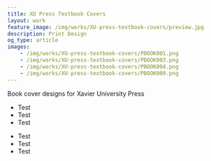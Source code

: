 ```yaml
---
title: XU Press Textbook Covers
layout: work
feature_image: /img/works/XU-press-textbook-covers/preview.jpg
description: Print Design
og_type: article
images:
    - /img/works/XU-press-textbook-covers/PBOOK001.png
    - /img/works/XU-press-textbook-covers/PBOOK003.png
    - /img/works/XU-press-textbook-covers/PBOOK004.png
    - /img/works/XU-press-textbook-covers/PBOOK009.png
---
```

Book cover designs for Xavier University Press

* Test
* Test
* Test

<ul>
    <li>Test</li>
    <li>Test</li>
    <li>Test</li>
</ul>
